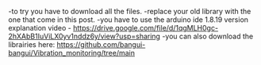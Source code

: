 -to try you have to download all the files. 
-replace your old library with the one that come in this post.
-you have to use the arduino ide 1.8.19 version
explanation video - https://drive.google.com/file/d/1qgMLH0gc-2hXAbB1IuViLX0yv1nddz6y/view?usp=sharing
-you can also download the librairies here: https://github.com/bangui-bangui/Vibration_monitoring/tree/main
